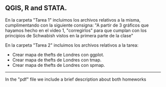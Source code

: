 QGIS, R and STATA.
-----------
En la carpeta "Tarea 1" incluimos los archivos relativos a la misma, cumplimentando con la siguiente consigna:
"A partir de 3 gráficos que hayamos hecho en el video 1, "corregirlos" para que cumplan con los principios de Schwabish vistos en la primera parte de la clase"

En la carpeta "Tarea 2" incluimos los archivos relativos a la tarea:

* Crear mapa de thefts de Londres con ggplot.
* Crear mapa de thefts de Londres con tmap.
* Crear mapa de thefts de Londres con spmap.
-----------

In the "pdf" file we include a brief description about both homeworks
